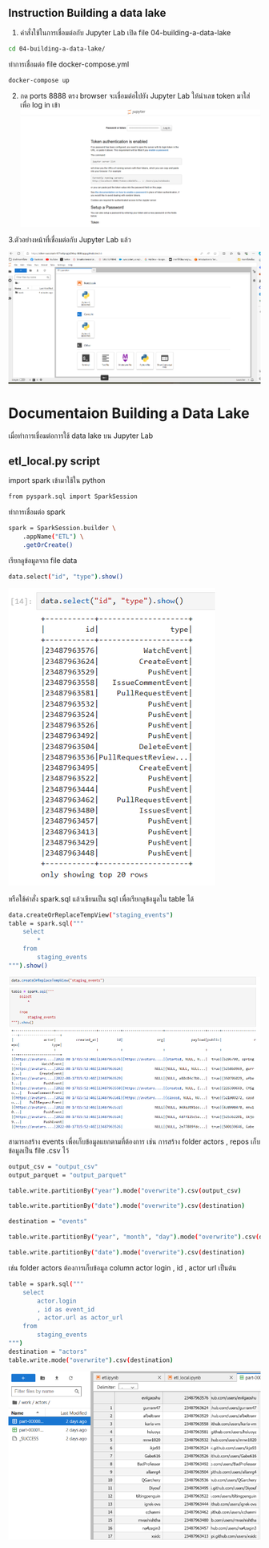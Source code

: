 ## Instruction Building a data lake ##
1. คำสั่งใช้ในการเชื่อมต่อกับ Jupyter Lab
เปิด file 04-building-a-data-lake
```sh
cd 04-building-a-data-lake/
```
ทำการเชื่อมต่อ file docker-compose.yml
```sh
docker-compose up
```
2. กด ports 8888 ตรง browser จะเชื่อมต่อไปยัง Jupyter Lab ให้นำเลข token มาใส่ เพื่อ log in เข้า
![Alt text](image_readme/pic1.png)
 
3.ตัวอย่างหน้าที่เชื่อมต่อกับ Jupyter Lab แล้ว

![Alt text](image_readme/pic2.png)

# Documentaion Building a Data Lake
เมื่อทำการเชื่อมต่อการใช้ data lake บน Jupyter Lab
## etl_local.py script
import spark เข้ามาใช้ใน python
```sh
from pyspark.sql import SparkSession
```
ทำการเชื่อมต่อ spark 
```sh
spark = SparkSession.builder \
    .appName("ETL") \
    .getOrCreate()
```
เรียกดูข้อมูลจาก file data 
```sh
data.select("id", "type").show()
```
![Alt text](image_readme/pic3.png)

หรือใช้คำสั่ง spark.sql แล้วเขียนเป็น sql เพื่อเรียกดูข้อมูลใน table ได้
```sh
data.createOrReplaceTempView("staging_events")
table = spark.sql("""
    select
        *
    from
        staging_events
""").show()
```
![Alt text](image_readme/pic8.png)

สามารถสร้าง events เพื่อเก็บข้อมูลแยกตามที่ต้องการ เช่น การสร้าง folder actors , repos เก็บข้อมูลเป็น file .csv ไว้
```sh
output_csv = "output_csv"
output_parquet = "output_parquet"
```
```sh
table.write.partitionBy("year").mode("overwrite").csv(output_csv)
```
```sh
table.write.partitionBy("date").mode("overwrite").csv(destination)
```
```sh
destination = "events"
```
```sh
table.write.partitionBy("year", "month", "day").mode("overwrite").csv(destination)
```
```sh
table.write.partitionBy("date").mode("overwrite").csv(destination)
```
เช่น folder actors ต้องการเก็บข้อมูล column  actor login , id , actor url เป็นต้น
```sh
table = spark.sql("""
    select
        actor.login
        , id as event_id
        , actor.url as actor_url
    from
        staging_events
""")
destination = "actors"
table.write.mode("overwrite").csv(destination)
```
![Alt text](image_readme/pic6.png)